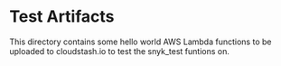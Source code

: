 # Test Artifacts

This directory contains some hello world AWS Lambda functions to be uploaded to cloudstash.io to test the snyk_test funtions on.
